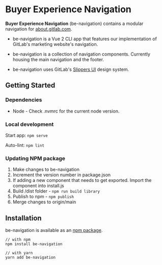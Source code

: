# Buyer Experience Navigation

**Buyer Experience Navigation** (be-navigation) contains a modular navigation for [about.gitlab.com](https://about.gitlab.com).
- be-navigation is a Vue 2 CLI app that features our implementation of GitLab's marketing website's navigation.

- be-navigation is a collection of navigation components. Currently housing the main navigation and the footer.

- be-navigation uses GitLab's [Slippers UI](https://gitlab.com/gitlab-com/marketing/digital-experience/slippers-ui) design system.

## Getting Started
### Dependencies
- Node - Check .nvmrc for the current node version.

### Local development
Start app: ```npm serve```

Auto-lint: ```npm lint```

### Updating NPM package
1. Make changes to be-navigation
2. Increment the version number in package.json
3. If adding a new component that needs to get exported. Import the component into install.js
4. Build /dist folder - ```npm run build library```
5. Publish to npm - ```npm publish```
6. Merge changes to origin/main

## Installation
be-navigation is available as an [npm package](https://www.npmjs.com/package/be-navigation).

    // with npm
    npm install be-navigation

    // with yarn
    yarn add be-navigation
